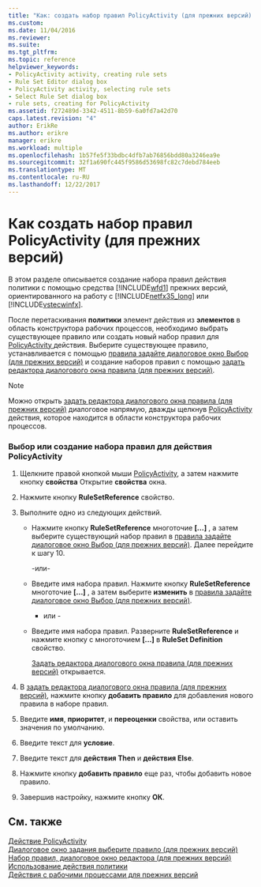 ```yaml
---
title: "Как: создать набор правил PolicyActivity (для прежних версий) | Документы Microsoft"
ms.custom: 
ms.date: 11/04/2016
ms.reviewer: 
ms.suite: 
ms.tgt_pltfrm: 
ms.topic: reference
helpviewer_keywords:
- PolicyActivity activity, creating rule sets
- Rule Set Editor dialog box
- PolicyActivity activity, selecting rule sets
- Select Rule Set dialog box
- rule sets, creating for PolicyActivity
ms.assetid: f272489d-3342-4511-8b59-6a0fd7a42d70
caps.latest.revision: "4"
author: ErikRe
ms.author: erikre
manager: erikre
ms.workload: multiple
ms.openlocfilehash: 1b57fe5f33bdbc4dfb7ab76856bdd80a3246ea9e
ms.sourcegitcommit: 32f1a690fc445f9586d53698fc82c7debd784eeb
ms.translationtype: MT
ms.contentlocale: ru-RU
ms.lasthandoff: 12/22/2017
---
```

# <a name="how-to-create-a-policyactivity-rule-set-legacy"></a>Как создать набор правил PolicyActivity (для прежних версий)
В этом разделе описывается создание набора правил действия политики с помощью средства [!INCLUDE[wfd1](../workflow-designer/includes/wfd1_md.md)] прежних версий, ориентированного на работу с [!INCLUDE[netfx35_long](../workflow-designer/includes/netfx35_long_md.md)] или [!INCLUDE[vstecwinfx](../workflow-designer/includes/vstecwinfx_md.md)].  
  
 После перетаскивания **политики** элемент действия из **элементов** в область конструктора рабочих процессов, необходимо выбрать существующее правило или создать новый набор правил для [PolicyActivity ](http://go.microsoft.com/fwlink?LinkID=65019) действия. Выберите существующее правило, устанавливается с помощью [правила задайте диалоговое окно Выбор (для прежних версий)](../workflow-designer/select-rule-set-dialog-box-legacy.md) и создание наборов правил с помощью [задать редактора диалогового окна правила (для прежних версий)](../workflow-designer/rule-set-editor-dialog-box-legacy.md).  
  
> [!NOTE]
>  Можно открыть [задать редактора диалогового окна правила (для прежних версий)](../workflow-designer/rule-set-editor-dialog-box-legacy.md) диалоговое напрямую, дважды щелкнув [PolicyActivity](http://go.microsoft.com/fwlink?LinkID=65019) действия, которое находится в области конструктора рабочих процессов.  
  
### <a name="to-select-or-create-a-rule-set-for-a-policyactivity-activity"></a>Выбор или создание набора правил для действия PolicyActivity  
  
1.  Щелкните правой кнопкой мыши [PolicyActivity](http://go.microsoft.com/fwlink?LinkID=65019), а затем нажмите кнопку **свойства** Открытие **свойства** окна.  
  
2.  Нажмите кнопку **RuleSetReference** свойство.  
  
3.  Выполните одно из следующих действий.  
  
    -   Нажмите кнопку **RuleSetReference** многоточие **[...]** , а затем выберите существующий набор правил в [правила задайте диалоговое окно Выбор (для прежних версий)](../workflow-designer/select-rule-set-dialog-box-legacy.md). Далее перейдите к шагу 10.  
  
         -или-  
  
    -   Введите имя набора правил. Нажмите кнопку **RuleSetReference** многоточие **[...]** , а затем выберите **изменить** в [правила задайте диалоговое окно Выбор (для прежних версий)](../workflow-designer/select-rule-set-dialog-box-legacy.md).  
  
         - или -  
  
    -   Введите имя набора правил. Разверните **RuleSetReference** и нажмите кнопку с многоточием **[...]**  в **RuleSet Definition** свойство.  
  
         [Задать редактора диалогового окна правила (для прежних версий)](../workflow-designer/rule-set-editor-dialog-box-legacy.md) открывается.  
  
4.  В [задать редактора диалогового окна правила (для прежних версий)](../workflow-designer/rule-set-editor-dialog-box-legacy.md), нажмите кнопку **добавить правило** для добавления нового правила в наборе правил.  
  
5.  Введите **имя**, **приоритет**, и **переоценки** свойства, или оставить значения по умолчанию.  
  
6.  Введите текст для **условие**.  
  
7.  Введите текст для **действия Then** и **действия Else**.  
  
8.  Нажмите кнопку **добавить правило** еще раз, чтобы добавить новое правило.  
  
9. Завершив настройку, нажмите кнопку **ОК**.  
  
## <a name="see-also"></a>См. также  
 [Действие PolicyActivity](http://go.microsoft.com/fwlink?LinkID=65019)   
 [Диалоговое окно задания выберите правило (для прежних версий)](../workflow-designer/select-rule-set-dialog-box-legacy.md)   
 [Набор правил, диалоговое окно редактора (для прежних версий)](../workflow-designer/rule-set-editor-dialog-box-legacy.md)   
 [Использование действия политики](http://go.microsoft.com/fwlink?LinkID=65004)   
 [Действия с рабочими процессами для прежних версий](../workflow-designer/legacy-workflow-activities.md)